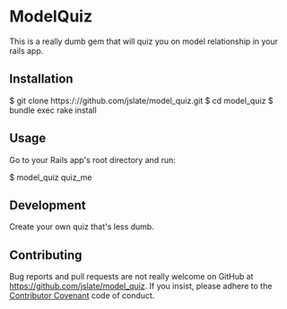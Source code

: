 # ModelQuiz

This is a really dumb gem that will quiz you on model relationship in your rails app.

## Installation

  $ git clone https:&#47;:&#47;/github.com/jslate/model_quiz.git
  $ cd model_quiz
  $ bundle exec rake install

## Usage

Go to your Rails app's root directory and run:

  $ model_quiz quiz_me

## Development

Create your own quiz that's less dumb.

## Contributing

Bug reports and pull requests are not really welcome on GitHub at https://github.com/jslate/model_quiz. If you insist, please adhere to the [Contributor Covenant](contributor-covenant.org) code of conduct.

